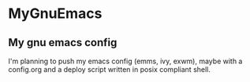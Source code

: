 # MyGnuEmacs

## My gnu emacs config

I'm planning to push my emacs config (emms, ivy, exwm), maybe with a config.org and a deploy script written in posix compliant shell.
